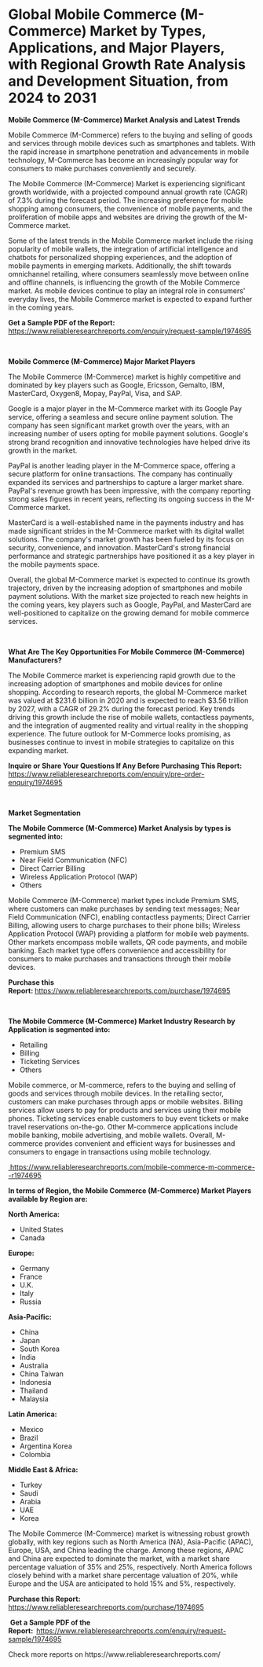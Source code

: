 <p><h1>Global Mobile Commerce (M-Commerce) Market by Types, Applications, and Major Players, with Regional Growth Rate Analysis and Development Situation, from 2024 to 2031</h1></p><p><strong>Mobile Commerce (M-Commerce) Market Analysis and Latest Trends</strong></p>
<p><p>Mobile Commerce (M-Commerce) refers to the buying and selling of goods and services through mobile devices such as smartphones and tablets. With the rapid increase in smartphone penetration and advancements in mobile technology, M-Commerce has become an increasingly popular way for consumers to make purchases conveniently and securely.</p><p>The Mobile Commerce (M-Commerce) Market is experiencing significant growth worldwide, with a projected compound annual growth rate (CAGR) of 7.3% during the forecast period. The increasing preference for mobile shopping among consumers, the convenience of mobile payments, and the proliferation of mobile apps and websites are driving the growth of the M-Commerce market.</p><p>Some of the latest trends in the Mobile Commerce market include the rising popularity of mobile wallets, the integration of artificial intelligence and chatbots for personalized shopping experiences, and the adoption of mobile payments in emerging markets. Additionally, the shift towards omnichannel retailing, where consumers seamlessly move between online and offline channels, is influencing the growth of the Mobile Commerce market. As mobile devices continue to play an integral role in consumers' everyday lives, the Mobile Commerce market is expected to expand further in the coming years.</p></p>
<p><strong>Get a Sample PDF of the Report:&nbsp;</strong> <a href="https://www.reliableresearchreports.com/enquiry/request-sample/1974695">https://www.reliableresearchreports.com/enquiry/request-sample/1974695</a></p>
<p>&nbsp;</p>
<p><strong>Mobile Commerce (M-Commerce) Major Market Players</strong></p>
<p><p>The Mobile Commerce (M-Commerce) market is highly competitive and dominated by key players such as Google, Ericsson, Gemalto, IBM, MasterCard, Oxygen8, Mopay, PayPal, Visa, and SAP. </p><p>Google is a major player in the M-Commerce market with its Google Pay service, offering a seamless and secure online payment solution. The company has seen significant market growth over the years, with an increasing number of users opting for mobile payment solutions. Google's strong brand recognition and innovative technologies have helped drive its growth in the market.</p><p>PayPal is another leading player in the M-Commerce space, offering a secure platform for online transactions. The company has continually expanded its services and partnerships to capture a larger market share. PayPal's revenue growth has been impressive, with the company reporting strong sales figures in recent years, reflecting its ongoing success in the M-Commerce market.</p><p>MasterCard is a well-established name in the payments industry and has made significant strides in the M-Commerce market with its digital wallet solutions. The company's market growth has been fueled by its focus on security, convenience, and innovation. MasterCard's strong financial performance and strategic partnerships have positioned it as a key player in the mobile payments space.</p><p>Overall, the global M-Commerce market is expected to continue its growth trajectory, driven by the increasing adoption of smartphones and mobile payment solutions. With the market size projected to reach new heights in the coming years, key players such as Google, PayPal, and MasterCard are well-positioned to capitalize on the growing demand for mobile commerce services.</p></p>
<p>&nbsp;</p>
<p><strong>What Are The Key Opportunities For Mobile Commerce (M-Commerce) Manufacturers?</strong></p>
<p><p>The Mobile Commerce market is experiencing rapid growth due to the increasing adoption of smartphones and mobile devices for online shopping. According to research reports, the global M-Commerce market was valued at $231.6 billion in 2020 and is expected to reach $3.56 trillion by 2027, with a CAGR of 29.2% during the forecast period. Key trends driving this growth include the rise of mobile wallets, contactless payments, and the integration of augmented reality and virtual reality in the shopping experience. The future outlook for M-Commerce looks promising, as businesses continue to invest in mobile strategies to capitalize on this expanding market.</p></p>
<p><strong>Inquire or Share Your Questions If Any Before Purchasing This Report:</strong> <a href="https://www.reliableresearchreports.com/enquiry/pre-order-enquiry/1974695">https://www.reliableresearchreports.com/enquiry/pre-order-enquiry/1974695</a></p>
<p>&nbsp;</p>
<p><strong>Market Segmentation</strong></p>
<p><strong>The Mobile Commerce (M-Commerce) Market Analysis by types is segmented into:</strong></p>
<p><ul><li>Premium SMS</li><li>Near Field Communication (NFC)</li><li>Direct Carrier Billing</li><li>Wireless Application Protocol (WAP)</li><li>Others</li></ul></p>
<p><p>Mobile Commerce (M-Commerce) market types include Premium SMS, where customers can make purchases by sending text messages; Near Field Communication (NFC), enabling contactless payments; Direct Carrier Billing, allowing users to charge purchases to their phone bills; Wireless Application Protocol (WAP) providing a platform for mobile web payments. Other markets encompass mobile wallets, QR code payments, and mobile banking. Each market type offers convenience and accessibility for consumers to make purchases and transactions through their mobile devices.</p></p>
<p><strong>Purchase this Report:&nbsp;</strong><a href="https://www.reliableresearchreports.com/purchase/1974695">https://www.reliableresearchreports.com/purchase/1974695</a></p>
<p>&nbsp;</p>
<p><strong>The Mobile Commerce (M-Commerce) Market Industry Research by Application is segmented into:</strong></p>
<p><ul><li>Retailing</li><li>Billing</li><li>Ticketing Services</li><li>Others</li></ul></p>
<p><p>Mobile commerce, or M-commerce, refers to the buying and selling of goods and services through mobile devices. In the retailing sector, customers can make purchases through apps or mobile websites. Billing services allow users to pay for products and services using their mobile phones. Ticketing services enable customers to buy event tickets or make travel reservations on-the-go. Other M-commerce applications include mobile banking, mobile advertising, and mobile wallets. Overall, M-commerce provides convenient and efficient ways for businesses and consumers to engage in transactions using mobile technology.</p></p>
<p><a href="https://www.reliableresearchreports.com/mobile-commerce-m-commerce--r1974695">&nbsp;https://www.reliableresearchreports.com/mobile-commerce-m-commerce--r1974695</a></p>
<p><strong>In terms of Region, the Mobile Commerce (M-Commerce) Market Players available by Region are:</strong></p>
<p>
    <p> <strong> North America: </strong>
        <ul>
            <li>United States</li>
            <li>Canada</li>
        </ul>
        </p> 
    <p> <strong> Europe: </strong>
        <ul>
            <li>Germany</li>
            <li>France</li>
            <li>U.K.</li>
            <li>Italy</li>
            <li>Russia</li>
        </ul>
        </p> 
    <p> <strong> Asia-Pacific: </strong>
        <ul>
            <li>China</li>
            <li>Japan</li>
            <li>South Korea</li>
            <li>India</li>
            <li>Australia</li>
            <li>China Taiwan</li>
            <li>Indonesia</li>
            <li>Thailand</li>
            <li>Malaysia</li>
        </ul>
        </p> 
    <p> <strong> Latin America: </strong>
        <ul>
            <li>Mexico</li>
            <li>Brazil</li>
            <li>Argentina Korea</li>
            <li>Colombia</li>
        </ul>
        </p> 
    <p> <strong> Middle East & Africa: </strong>
        <ul>
            <li>Turkey</li>
            <li>Saudi</li>
            <li>Arabia</li>
            <li>UAE</li>
            <li>Korea</li>
        </ul>
    </p>
    </p>
<p><p>The Mobile Commerce (M-Commerce) market is witnessing robust growth globally, with key regions such as North America (NA), Asia-Pacific (APAC), Europe, USA, and China leading the charge. Among these regions, APAC and China are expected to dominate the market, with a market share percentage valuation of 35% and 25%, respectively. North America follows closely behind with a market share percentage valuation of 20%, while Europe and the USA are anticipated to hold 15% and 5%, respectively.</p></p>
<p><strong>Purchase this Report: </strong><a href="https://www.reliableresearchreports.com/purchase/1974695">https://www.reliableresearchreports.com/purchase/1974695</a></p>
<p>&nbsp;<strong>Get a Sample PDF of the Report:&nbsp;&nbsp;</strong><a href="https://www.reliableresearchreports.com/enquiry/request-sample/1974695">https://www.reliableresearchreports.com/enquiry/request-sample/1974695</a></p>
<p><strong></strong></p>
<p>Check more reports on https://www.reliableresearchreports.com/</p>
